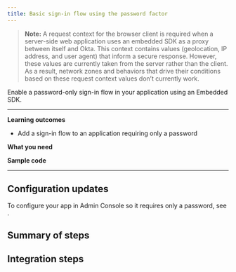 ```yaml
---
title: Basic sign-in flow using the password factor
---
```


<ApiLifecycle access="ie" />

> **Note:** A request context for the browser client is required when a server-side web application uses an embedded SDK as a proxy between itself and Okta. This context contains values (geolocation, IP address, and user agent) that inform a secure response. However, these values are currently taken from the server rather than the client. As a result, network zones and behaviors that drive their conditions based on these request context values don’t currently work.

Enable a password-only sign-in flow in your application using an Embedded SDK.

<StackSnippet snippet="pwdoptionalusecase" inline />

---

**Learning outcomes**

* Add a sign-in flow to an application requiring only a password

**What you need**

<StackSnippet snippet="whatyouneed" />

**Sample code**

<StackSnippet snippet="samplecode" />

---

## Configuration updates

To configure your app in Admin Console so it requires only a password, see <StackSnippet snippet="configureyourapp" inline />.

## Summary of steps

<StackSnippet snippet="summaryofsteps" />

## Integration steps

<StackSnippet snippet="integrationsteps" />

<StackSnippet snippet="getuserprofile" />
